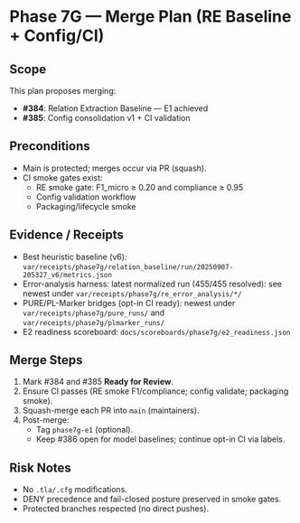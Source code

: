 # Phase 7G — Merge Plan (RE Baseline + Config/CI)

## Scope
This plan proposes merging:
- **#384**: Relation Extraction Baseline — E1 achieved
- **#385**: Config consolidation v1 + CI validation

## Preconditions
- Main is protected; merges occur via PR (squash).
- CI smoke gates exist:
  - RE smoke gate: F1_micro ≥ 0.20 and compliance ≥ 0.95
  - Config validation workflow
  - Packaging/lifecycle smoke

## Evidence / Receipts
- Best heuristic baseline (v6): `var/receipts/phase7g/relation_baseline/run/20250907-205327_v6/metrics.json`
- Error-analysis harness: latest normalized run (455/455 resolved): see newest under `var/receipts/phase7g/re_error_analysis/*/`
- PURE/PL-Marker bridges (opt-in CI ready): newest under `var/receipts/phase7g/pure_runs/` and `var/receipts/phase7g/plmarker_runs/`
- E2 readiness scoreboard: `docs/scoreboards/phase7g/e2_readiness.json`

## Merge Steps
1. Mark #384 and #385 **Ready for Review**.
2. Ensure CI passes (RE smoke F1/compliance; config validate; packaging smoke).
3. Squash-merge each PR into `main` (maintainers).
4. Post-merge:
   - Tag `phase7g-e1` (optional).
   - Keep #386 open for model baselines; continue opt-in CI via labels.

## Risk Notes
- No `.tla/.cfg` modifications.
- DENY precedence and fail-closed posture preserved in smoke gates.
- Protected branches respected (no direct pushes).
